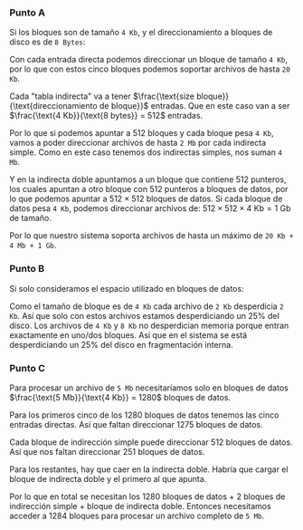 ### Punto A 

Si los bloques son de tamaño `4 Kb`, y el direccionamiento a bloques de disco es de `8 Bytes`: 

Con cada entrada directa podemos direccionar un bloque de tamaño `4 Kb`, por lo que con estos cinco bloques podemos soportar archivos de hasta `20 Kb`. 

Cada "tabla indirecta" va a tener $\frac{\text{size bloque}}{\text{direccionamiento de bloque}}$ entradas. Que en este caso van a ser $\frac{\text{4 Kb}}{\text{8 bytes}} = 512$ entradas.

Por lo que si podemos apuntar a 512 bloques y cada bloque pesa `4 Kb`, vamos a poder direccionar archivos de hasta `2 Mb` por cada indirecta simple. Como en este caso tenemos dos indirectas simples, nos suman `4 Mb`. 

Y en la indirecta doble apuntamos a un bloque que contiene 512 punteros, los cuales apuntan a otro bloque con 512 punteros a bloques de datos, por lo que podemos apuntar a $512 \times 512$ bloques de datos. Si cada bloque de datos pesa `4 Kb`, podemos direccionar archivos de: $512 \times 512 \times \text{4 Kb} = \text{1 Gb}$ de tamaño. 

Por lo que nuestro sistema soporta archivos de hasta un máximo de `20 Kb + 4 Mb + 1 Gb`.

### Punto B

Si solo consideramos el espacio utilizado en bloques de datos:

Como el tamaño de bloque es de `4 Kb` cada archivo de `2 Kb` desperdicia `2 Kb`. Así que solo con estos archivos estamos desperdiciando un 25% del disco. Los archivos de `4 Kb` y `8 Kb` no desperdician memoria porque entran exactamente en uno/dos bloques. Así que en el sistema se está desperdiciando un 25% del disco en fragmentación interna. 

### Punto C

Para procesar un archivo de `5 Mb` necesitaríamos solo en bloques de datos $\frac{\text{5 Mb}}{\text{4 Kb}} = 1280$ bloques de datos. 

Para los primeros cinco de los 1280 bloques de datos tenemos las cinco entradas directas. Así que faltan direccionar 1275 bloques de datos. 

Cada bloque de indirección simple puede direccionar 512 bloques de datos. Así que nos faltan direccionar 251 bloques de datos. 

Para los restantes, hay que caer en la indirecta doble. Habría que cargar el bloque de indirecta doble y el primero al que apunta. 

Por lo que en total se necesitan los 1280 bloques de datos + 2 bloques de indirección simple + bloque de indirecta doble. Entonces necesitamos acceder a 1284 bloques para procesar un archivo completo de `5 Mb`.
